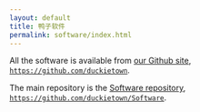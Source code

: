 ```yaml
---
layout: default
title: 鸭子软件
permalink: software/index.html
---
```


All the software is available from [our Github site][github], [`https://github.com/duckietown`][github].

The main repository is the [Software repository][sw], [`https://github.com/duckietown/Software`][sw].

[github]: http://github.com/duckietown
[sw]: http://github.com/duckietown/Software
